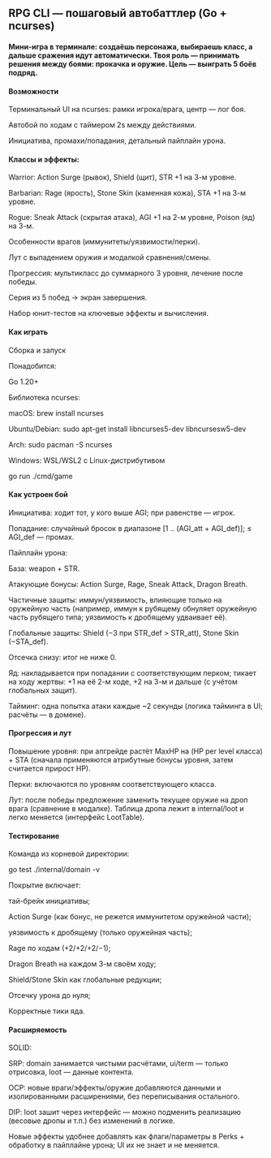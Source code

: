 ## RPG CLI — пошаговый автобаттлер (Go + ncurses)

#### Мини-игра в терминале: создаёшь персонажа, выбираешь класс, а дальше сражения идут автоматически. Твоя роль — принимать решения между боями: прокачка и оружие. Цель — выиграть 5 боёв подряд.

#### Возможности

Терминальный UI на ncurses: рамки игрока/врага, центр — лог боя.

Автобой по ходам с таймером 2s между действиями.

Инициатива, промахи/попадания, детальный пайплайн урона.

#### Классы и эффекты:

Warrior: Action Surge (рывок), Shield (щит), STR +1 на 3-м уровне.

Barbarian: Rage (ярость), Stone Skin (каменная кожа), STA +1 на 3-м уровне.

Rogue: Sneak Attack (скрытая атака), AGI +1 на 2-м уровне, Poison (яд) на 3-м.

Особенности врагов (иммунитеты/уязвимости/перки).

Лут с выпадением оружия и модалкой сравнения/смены.

Прогрессия: мультикласс до суммарного 3 уровня, лечение после победы.

Серия из 5 побед → экран завершения.

Набор юнит-тестов на ключевые эффекты и вычисления.

#### Как играть

Сборка и запуск

Понадобится:

Go 1.20+

Библиотека ncurses:

macOS: brew install ncurses

Ubuntu/Debian: sudo apt-get install libncurses5-dev libncursesw5-dev

Arch: sudo pacman -S ncurses

Windows: WSL/WSL2 с Linux-дистрибутивом

go run ./cmd/game

#### Как устроен бой

Инициатива: ходит тот, у кого выше AGI; при равенстве — игрок.

Попадание: случайный бросок в диапазоне [1 .. (AGI_att + AGI_def)]; ≤ AGI_def — промах.

Пайплайн урона:

База: weapon + STR.

Атакующие бонусы: Action Surge, Rage, Sneak Attack, Dragon Breath.

Частичные защиты: иммун/уязвимость, влияющие только на оружейную часть
(например, иммун к рубящему обнуляет оружейную часть рубящего типа; уязвимость к дробящему удваивает её).

Глобальные защиты: Shield (−3 при STR_def > STR_att), Stone Skin (−STA_def).

Отсечка снизу: итог не ниже 0.

Яд: накладывается при попадании с соответствующим перком; тикает на ходу жертвы: +1 на её 2-м ходе, +2 на 3-м и дальше (с учётом глобальных защит).

Тайминг: одна попытка атаки каждые ~2 секунды (логика тайминга в UI; расчёты — в домене).

#### Прогрессия и лут

Повышение уровня: при апгрейде растёт MaxHP на (HP per level класса) + STA (сначала применяются атрибутные бонусы уровня, затем считается прирост HP).

Перки: включаются по уровням соответствующего класса.

Лут: после победы предложение заменить текущее оружие на дроп врага (сравнение в модалке). Таблица дропа лежит в internal/loot и легко меняется (интерфейс LootTable).

#### Тестирование

Команда из корневой директории:

go test ./internal/domain -v

Покрытие включает:

тай-брейк инициативы;

Action Surge (как бонус, не режется иммунитетом оружейной части);

уязвимость к дробящему (только оружейная часть);

Rage по ходам (+2/+2/+2/−1);

Dragon Breath на каждом 3-м своём ходу;

Shield/Stone Skin как глобальные редукции;

Отсечку урона до нуля;

Корректные тики яда.

#### Расширяемость

SOLID:

SRP: domain занимается чистыми расчётами, ui/term — только отрисовка, loot — данные контента.

OCP: новые враги/эффекты/оружие добавляются данными и изолированными расширениями, без переписывания остального.

DIP: loot зашит через интерфейс — можно подменить реализацию (весовые дропы и т.п.) без изменений в логике.

Новые эффекты удобнее добавлять как флаги/параметры в Perks + обработку в пайплайне урона; UI их не знает и не меняется.

